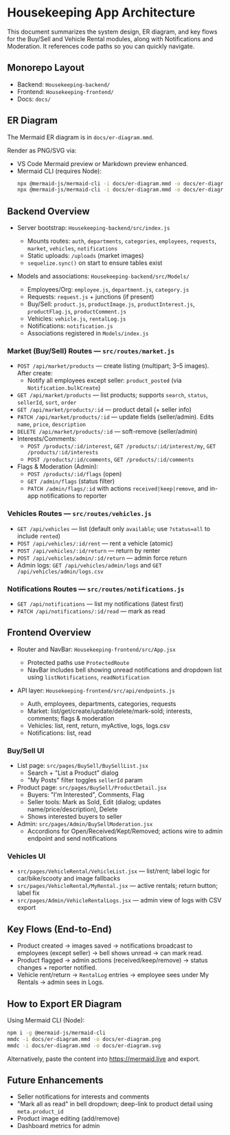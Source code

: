 # Housekeeping App Architecture

This document summarizes the system design, ER diagram, and key flows for the Buy/Sell and Vehicle Rental modules, along with Notifications and Moderation. It references code paths so you can quickly navigate.

## Monorepo Layout
- Backend: `Housekeeping-backend/`
- Frontend: `Housekeeping-frontend/`
- Docs: `docs/`

## ER Diagram
The Mermaid ER diagram is in `docs/er-diagram.mmd`.

Render as PNG/SVG via:
- VS Code Mermaid preview or Markdown preview enhanced.
- Mermaid CLI (requires Node):
  ```bash
  npx @mermaid-js/mermaid-cli -i docs/er-diagram.mmd -o docs/er-diagram.png
  npx @mermaid-js/mermaid-cli -i docs/er-diagram.mmd -o docs/er-diagram.svg
  ```

## Backend Overview
- Server bootstrap: `Housekeeping-backend/src/index.js`
  - Mounts routes: `auth`, `departments`, `categories`, `employees`, `requests`, `market`, `vehicles`, `notifications`
  - Static uploads: `/uploads` (market images)
  - `sequelize.sync()` on start to ensure tables exist

- Models and associations: `Housekeeping-backend/src/Models/`
  - Employees/Org: `employee.js`, `department.js`, `category.js`
  - Requests: `request.js` + junctions (if present)
  - Buy/Sell: `product.js`, `productImage.js`, `productInterest.js`, `productFlag.js`, `productComment.js`
  - Vehicles: `vehicle.js`, `rentalLog.js`
  - Notifications: `notification.js`
  - Associations registered in `Models/index.js`

### Market (Buy/Sell) Routes — `src/routes/market.js`
- `POST /api/market/products` — create listing (multipart; 3–5 images). After create:
  - Notify all employees except seller: `product_posted` (via `Notification.bulkCreate`)
- `GET /api/market/products` — list products; supports `search`, `status`, `sellerId`, `sort`, `order`
- `GET /api/market/products/:id` — product detail (+ seller info)
- `PATCH /api/market/products/:id` — update fields (seller/admin). Edits `name`, `price`, `description`
- `DELETE /api/market/products/:id` — soft-remove (seller/admin)
- Interests/Comments: 
  - `POST /products/:id/interest`, `GET /products/:id/interest/my`, `GET /products/:id/interests`
  - `POST /products/:id/comments`, `GET /products/:id/comments`
- Flags & Moderation (Admin):
  - `POST /products/:id/flags` (open)
  - `GET /admin/flags` (status filter)
  - `PATCH /admin/flags/:id` with actions `received|keep|remove`, and in-app notifications to reporter

### Vehicles Routes — `src/routes/vehicles.js`
- `GET /api/vehicles` — list (default only `available`; use `?status=all` to include `rented`)
- `POST /api/vehicles/:id/rent` — rent a vehicle (atomic)
- `POST /api/vehicles/:id/return` — return by renter
- `POST /api/vehicles/admin/:id/return` — admin force return
- Admin logs: `GET /api/vehicles/admin/logs` and `GET /api/vehicles/admin/logs.csv`

### Notifications Routes — `src/routes/notifications.js`
- `GET /api/notifications` — list my notifications (latest first)
- `PATCH /api/notifications/:id/read` — mark as read

## Frontend Overview
- Router and NavBar: `Housekeeping-frontend/src/App.jsx`
  - Protected paths use `ProtectedRoute`
  - NavBar includes bell showing unread notifications and dropdown list using `listNotifications`, `readNotification`

- API layer: `Housekeeping-frontend/src/api/endpoints.js`
  - Auth, employees, departments, categories, requests
  - Market: list/get/create/update/delete/mark-sold; interests, comments; flags & moderation
  - Vehicles: list, rent, return, myActive, logs, logs.csv
  - Notifications: list, read

### Buy/Sell UI
- List page: `src/pages/BuySell/BuySellList.jsx`
  - Search + "List a Product" dialog
  - "My Posts" filter toggles `sellerId` param
- Product page: `src/pages/BuySell/ProductDetail.jsx`
  - Buyers: "I'm Interested", Comments, Flag
  - Seller tools: Mark as Sold, Edit (dialog; updates name/price/description), Delete
  - Shows interested buyers to seller
- Admin: `src/pages/Admin/BuySellModeration.jsx`
  - Accordions for Open/Received/Kept/Removed; actions wire to admin endpoint and send notifications

### Vehicles UI
- `src/pages/VehicleRental/VehicleList.jsx` — list/rent; label logic for car/bike/scooty and image fallbacks
- `src/pages/VehicleRental/MyRental.jsx` — active rentals; return button; label fix
- `src/pages/Admin/VehicleRentalLogs.jsx` — admin view of logs with CSV export

## Key Flows (End-to-End)
- Product created → images saved → notifications broadcast to employees (except seller) → bell shows unread → can mark read.
- Product flagged → admin actions (received/keep/remove) → status changes + reporter notified.
- Vehicle rent/return → `RentalLog` entries → employee sees under My Rentals → admin sees in Logs.

## How to Export ER Diagram
Using Mermaid CLI (Node):
```bash
npm i -g @mermaid-js/mermaid-cli
mmdc -i docs/er-diagram.mmd -o docs/er-diagram.png
mmdc -i docs/er-diagram.mmd -o docs/er-diagram.svg
```

Alternatively, paste the content into https://mermaid.live and export.

## Future Enhancements
- Seller notifications for interests and comments
- "Mark all as read" in bell dropdown; deep-link to product detail using `meta.product_id`
- Product image editing (add/remove)
- Dashboard metrics for admin
